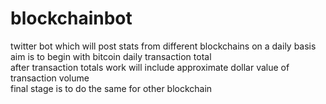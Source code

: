 # blockchainbot
twitter bot which will post stats from different blockchains on a daily basis  
aim is to begin with bitcoin daily transaction total  
after transaction totals work will include approximate dollar value of transaction volume  
final stage is to do the same for other blockchain  
